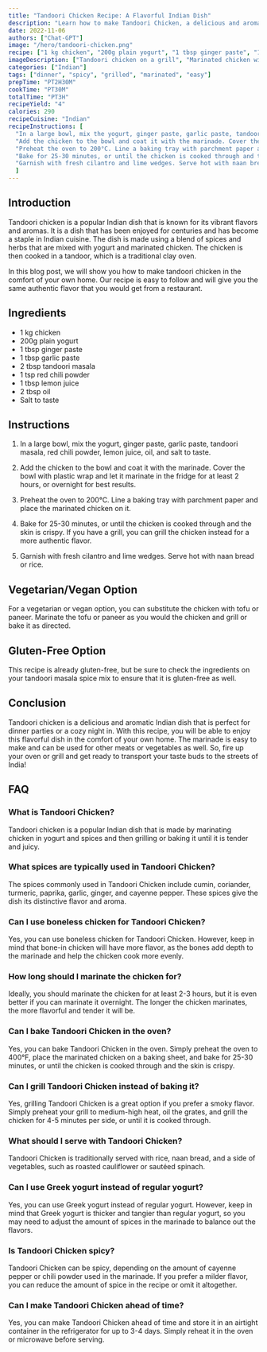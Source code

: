 ```yaml
---
title: "Tandoori Chicken Recipe: A Flavorful Indian Dish"
description: "Learn how to make Tandoori Chicken, a delicious and aromatic Indian dish that will impress your friends and family. This recipe is easy to follow and will transport you to the streets of India."
date: 2022-11-06
authors: ["Chat-GPT"]
image: "/hero/tandoori-chicken.png"
recipe: ["1 kg chicken", "200g plain yogurt", "1 tbsp ginger paste", "1 tbsp garlic paste", "2 tbsp tandoori masala", "1 tsp red chili powder", "1 tbsp lemon juice", "2 tbsp oil", "Salt to taste"]
imageDescription: ["Tandoori chicken on a grill", "Marinated chicken with herbs and spices", "Served with fresh cilantro and lime wedges", "A plate of tandoori chicken with a side of naan bread"]
categories: ["Indian"]
tags: ["dinner", "spicy", "grilled", "marinated", "easy"]
prepTime: "PT2H30M"
cookTime: "PT30M"
totalTime: "PT3H"
recipeYield: "4"
calories: 290
recipeCuisine: "Indian"
recipeInstructions: [
  "In a large bowl, mix the yogurt, ginger paste, garlic paste, tandoori masala, red chili powder, lemon juice, oil, and salt to taste.",
  "Add the chicken to the bowl and coat it with the marinade. Cover the bowl with plastic wrap and let it marinate in the fridge for at least 2 hours, or overnight for best results.",
  "Preheat the oven to 200°C. Line a baking tray with parchment paper and place the marinated chicken on it.",
  "Bake for 25-30 minutes, or until the chicken is cooked through and the skin is crispy. If you have a grill, you can grill the chicken instead for a more authentic flavor.",
  "Garnish with fresh cilantro and lime wedges. Serve hot with naan bread or rice."
  ]
---
```


## Introduction

Tandoori chicken is a popular Indian dish that is known for its vibrant flavors and aromas. It is a dish that has been enjoyed for centuries and has become a staple in Indian cuisine. The dish is made using a blend of spices and herbs that are mixed with yogurt and marinated chicken. The chicken is then cooked in a tandoor, which is a traditional clay oven. 

In this blog post, we will show you how to make tandoori chicken in the comfort of your own home. Our recipe is easy to follow and will give you the same authentic flavor that you would get from a restaurant.

## Ingredients

- 1 kg chicken
- 200g plain yogurt
- 1 tbsp ginger paste
- 1 tbsp garlic paste
- 2 tbsp tandoori masala
- 1 tsp red chili powder
- 1 tbsp lemon juice
- 2 tbsp oil
- Salt to taste

## Instructions

1. In a large bowl, mix the yogurt, ginger paste, garlic paste, tandoori masala, red chili powder, lemon juice, oil, and salt to taste.

2. Add the chicken to the bowl and coat it with the marinade. Cover the bowl with plastic wrap and let it marinate in the fridge for at least 2 hours, or overnight for best results.

3. Preheat the oven to 200°C. Line a baking tray with parchment paper and place the marinated chicken on it.

4. Bake for 25-30 minutes, or until the chicken is cooked through and the skin is crispy. If you have a grill, you can grill the chicken instead for a more authentic flavor.

5. Garnish with fresh cilantro and lime wedges. Serve hot with naan bread or rice.

## Vegetarian/Vegan Option

For a vegetarian or vegan option, you can substitute the chicken with tofu or paneer. Marinate the tofu or paneer as you would the chicken and grill or bake it as directed.

## Gluten-Free Option

This recipe is already gluten-free, but be sure to check the ingredients on your tandoori masala spice mix to ensure that it is gluten-free as well.

## Conclusion

Tandoori chicken is a delicious and aromatic Indian dish that is perfect for dinner parties or a cozy night in. With this recipe, you will be able to enjoy this flavorful dish in the comfort of your own home. The marinade is easy to make and can be used for other meats or vegetables as well. So, fire up your oven or grill and get ready to transport your taste buds to the streets of India!

## FAQ

### What is Tandoori Chicken?

Tandoori chicken is a popular Indian dish that is made by marinating chicken in yogurt and spices and then grilling or baking it until it is tender and juicy.

### What spices are typically used in Tandoori Chicken?

The spices commonly used in Tandoori Chicken include cumin, coriander, turmeric, paprika, garlic, ginger, and cayenne pepper. These spices give the dish its distinctive flavor and aroma.

### Can I use boneless chicken for Tandoori Chicken?

Yes, you can use boneless chicken for Tandoori Chicken. However, keep in mind that bone-in chicken will have more flavor, as the bones add depth to the marinade and help the chicken cook more evenly.

### How long should I marinate the chicken for?

Ideally, you should marinate the chicken for at least 2-3 hours, but it is even better if you can marinate it overnight. The longer the chicken marinates, the more flavorful and tender it will be.

### Can I bake Tandoori Chicken in the oven?

Yes, you can bake Tandoori Chicken in the oven. Simply preheat the oven to 400°F, place the marinated chicken on a baking sheet, and bake for 25-30 minutes, or until the chicken is cooked through and the skin is crispy.

### Can I grill Tandoori Chicken instead of baking it?

Yes, grilling Tandoori Chicken is a great option if you prefer a smoky flavor. Simply preheat your grill to medium-high heat, oil the grates, and grill the chicken for 4-5 minutes per side, or until it is cooked through.

### What should I serve with Tandoori Chicken?

Tandoori Chicken is traditionally served with rice, naan bread, and a side of vegetables, such as roasted cauliflower or sautéed spinach.

### Can I use Greek yogurt instead of regular yogurt?

Yes, you can use Greek yogurt instead of regular yogurt. However, keep in mind that Greek yogurt is thicker and tangier than regular yogurt, so you may need to adjust the amount of spices in the marinade to balance out the flavors.

### Is Tandoori Chicken spicy?

Tandoori Chicken can be spicy, depending on the amount of cayenne pepper or chili powder used in the marinade. If you prefer a milder flavor, you can reduce the amount of spice in the recipe or omit it altogether.

### Can I make Tandoori Chicken ahead of time?

Yes, you can make Tandoori Chicken ahead of time and store it in an airtight container in the refrigerator for up to 3-4 days. Simply reheat it in the oven or microwave before serving.